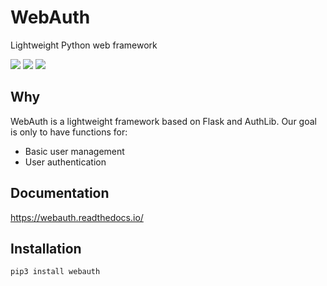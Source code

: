 # WebAuth

Lightweight Python web framework

<img src="https://img.shields.io/pypi/v/webauth.svg" />
<img src="https://img.shields.io/badge/license-MIT-green.svg" />
<img src="https://img.shields.io/badge/python-3.6%20%7C%203.7%20%7C%203.8-blue.svg" />

## Why

WebAuth is a lightweight framework based on Flask and AuthLib. Our goal is only
to have functions for:

* Basic user management
* User authentication

## Documentation

https://webauth.readthedocs.io/

## Installation

```
pip3 install webauth
```
